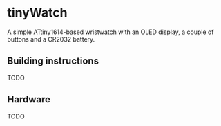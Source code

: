 # tinyWatch
A simple ATtiny1614-based wristwatch with an OLED display, a couple of buttons and a CR2032 battery.

## Building instructions

TODO

## Hardware

TODO

